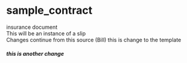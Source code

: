 # sample_contract
insurance document  
This will be an instance of a slip  
Changes continue from this source (Bill) 
this is change to the template  
##### this is another change  
